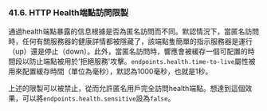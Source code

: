 ### 41.6. HTTP Health端點訪問限製

通過health端點暴露的信息根據是否為匿名訪問而不同。默認情況下，當匿名訪問時，任何有關服務器的健康詳情都被隱藏了，該端點隻簡單的指示服務器是運行（up）還是停止（down）。此外，當匿名訪問時，響應會被緩存一個可配置的時間段以防止端點被用於'拒絕服務'攻擊。`endpoints.health.time-to-live`屬性被用來配置緩存時間（單位為毫秒），默認為1000毫秒，也就是1秒。

上述的限製可以被禁止，從而允許匿名用戶完全訪問health端點。想達到這個效果，可以將`endpoints.health.sensitive`設為`false`。
